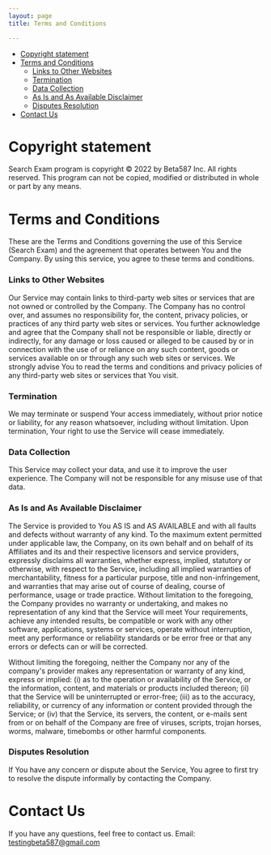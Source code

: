 ```yaml
---
layout: page
title: Terms and Conditions

---
```

- [Copyright statement](#copyright-statement)
- [Terms and Conditions](#terms-and-conditions)
    - [Links to Other Websites](#links-to-other-websites)
    - [Termination](#termination)
    - [Data Collection](#data-collection)
    - [As Is and As Available Disclaimer](#as-is-and-as-available-disclaimer)
    - [Disputes Resolution](#disputes-resolution)
- [Contact Us](#contact-us)

# Copyright statement
Search Exam program is copyright © 2022 by Beta587 Inc. All rights reserved.
This program can not be copied, modified or distributed in whole or part by any means.


# Terms and Conditions

These are the Terms and Conditions governing the use of this Service (Search Exam) and the agreement that operates between You and the Company. By using this service, you agree to these terms and conditions.

### Links to Other Websites

Our Service may contain links to third-party web sites or services that are not owned or controlled by the Company.
The Company has no control over, and assumes no responsibility for, the content, privacy policies, or practices of any third party web sites or services. You further acknowledge and agree that the Company shall not be responsible or liable, directly or indirectly, for any damage or loss caused or alleged to be caused by or in connection with the use of or reliance on any such content, goods or services available on or through any such web sites or services.
We strongly advise You to read the terms and conditions and privacy policies of any third-party web sites or services that You visit.

### Termination
We may terminate or suspend Your access immediately, without prior notice or liability, for any reason whatsoever, including without limitation. Upon termination, Your right to use the Service will cease immediately.

### Data Collection
This Service may collect your data, and use it to improve the user experience. The Company will not be responsible for any misuse use of that data.

### As Is and As Available Disclaimer
The Service is provided to You AS IS and AS AVAILABLE and with all faults and defects without warranty of any kind. To the maximum extent permitted under applicable law, the Company, on its own behalf and on behalf of its Affiliates and its and their respective licensors and service providers, expressly disclaims all warranties, whether express, implied, statutory or otherwise, with respect to the Service, including all implied warranties of merchantability, fitness for a particular purpose, title and non-infringement, and warranties that may arise out of course of dealing, course of performance, usage or trade practice. Without limitation to the foregoing, the Company provides no warranty or undertaking, and makes no representation of any kind that the Service will meet Your requirements, achieve any intended results, be compatible or work with any other software, applications, systems or services, operate without interruption, meet any performance or reliability standards or be error free or that any errors or defects can or will be corrected.

Without limiting the foregoing, neither the Company nor any of the company's provider makes any representation or warranty of any kind, express or implied: (i) as to the operation or availability of the Service, or the information, content, and materials or products included thereon; (ii) that the Service will be uninterrupted or error-free; (iii) as to the accuracy, reliability, or currency of any information or content provided through the Service; or (iv) that the Service, its servers, the content, or e-mails sent from or on behalf of the Company are free of viruses, scripts, trojan horses, worms, malware, timebombs or other harmful components.

### Disputes Resolution
If You have any concern or dispute about the Service, You agree to first try to resolve the dispute informally by contacting the Company.

# Contact Us
If you have any questions, feel free to contact us.
Email: testingbeta587@gmail.com